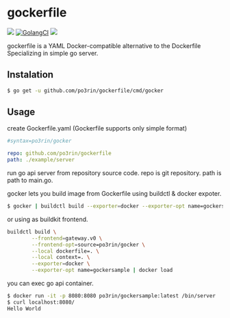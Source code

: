 # gockerfile

<img src="https://img.shields.io/badge/go-v1.12-blue.svg"/> [![GolangCI](https://golangci.com/badges/github.com/po3rin/gockerfile.svg)](https://golangci.com) <a href="https://codeclimate.com/github/po3rin/gockerfile/maintainability"> <a href="https://codeclimate.com/github/po3rin/gockerfile/maintainability"><img src="https://api.codeclimate.com/v1/badges/7cc6dbab602cfd7e2e9a/maintainability" /></a>

gockerfile is a YAML Docker-compatible alternative to the Dockerfile Specializing in simple go server.

## Instalation

```bash
$ go get -u github.com/po3rin/gockerfile/cmd/gocker
```

## Usage

create Gockerfile.yaml (Gockerfile supports only simple format)

```yaml
#syntax=po3rin/gocker

repo: github.com/po3rin/gockerfile
path: ./example/server
```

run go api server from repository source code. repo is git repository. path is path to main.go.


gocker lets you build image from Gockerfile using buildctl & docker expoter.

```bash
$ gocker | buildctl build --exporter=docker --exporter-opt name=gockersample | docker load
```

or using as buildkit frontend.

```bash
buildctl build \
		--frontend=gateway.v0 \
		--frontend-opt=source=po3rin/gocker \
		--local dockerfile=. \
		--local context=. \
		--exporter=docker \
		--exporter-opt name=gockersample | docker load
```

you can exec go api container.

```bash
$ docker run -it -p 8080:8080 po3rin/gockersample:latest /bin/server
$ curl localhost:8080/
Hello World
```
